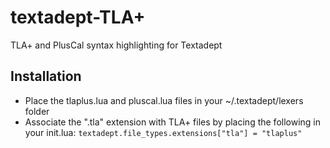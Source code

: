 # textadept-TLA+
TLA+ and PlusCal syntax highlighting for Textadept

## Installation
* Place the tlaplus.lua and pluscal.lua files in your ~/.textadept/lexers folder
* Associate the ".tla" extension with TLA+ files by placing the following in your init.lua:
```textadept.file_types.extensions["tla"] = "tlaplus"```
